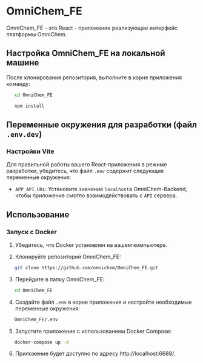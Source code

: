 # OmniChem_FE

OmniChem_FE - это React - приложение реализующее интерфейс платформы OmniChem.

## Настройка OmniChem_FE на локальной машине
После клонирования репозитория, выполните в корне приложения команду:
```bash
   cd OmniChem_FE
   ```
```bash
   npm install
   ```

## Переменные окружения для разработки (файл `.env.dev`)

### Настройки Vite

Для правильной работы вашего React-приложения в режиме разработки, убедитесь, что файл `.env` содержит следующие переменные окружения:

- `APP_API_URL`: Установите значение `localhost`а OmniChem-Backend, чтобы приложение смогло взаимодействовать с `API` сервера.

## Использование
### Запуск с Docker

1. Убедитесь, что Docker установлен на вашем компьютере.

2. Клонируйте репозиторий OmniChem_FE:

```bash
   git clone https://github.com/omnichem/OmniChem_FE.git
   ```

3. Перейдите в папку OmniChem_FE:
```bash
   cd OmniChem_FE
   ```

4. Создайте файл `.env` в корне приложения и настройте необходимые переменные окружения:
```bash
   OmniChem_FE/.env
   ```

5. Запустите приложение с использованием Docker Compose:
```bash
   docker-compose up -d
   ```

6. Приложение будет доступно по адресу http://localhost:6688/.
